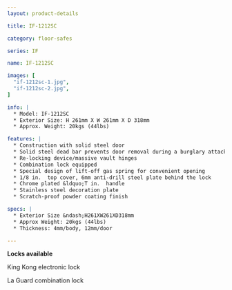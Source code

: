 ```yaml
---
layout: product-details

title: IF-1212SC

category: floor-safes

series: IF

name: IF-1212SC

images: [
  "if-1212sc-1.jpg",
  "if-1212sc-2.jpg",
]

info: |
  * Model: IF-1212SC
  * Exterior Size: H 261mm X W 261mm X D 318mm
  * Approx. Weight: 20kgs (44lbs)

features: |
  * Construction with solid steel door
  * Solid steel dead bar prevents door removal during a burglary attack
  * Re-locking device/massive vault hinges
  * Combination lock equipped
  * Special design of lift-off gas spring for convenient opening
  * 1/8 in.  top cover, 6mm anti-drill steel plate behind the lock
  * Chrome plated &ldquo;T in.  handle
  * Stainless steel decoration plate
  * Scratch-proof powder coating finish

specs: |
  * Exterior Size &ndash;H261XW261XD318mm
  * Approx Weight: 20kgs (44lbs)
  * Thickness: 4mm/body, 12mm/door

---
```


**Locks available**

King Kong electronic lock

La Guard combination lock
